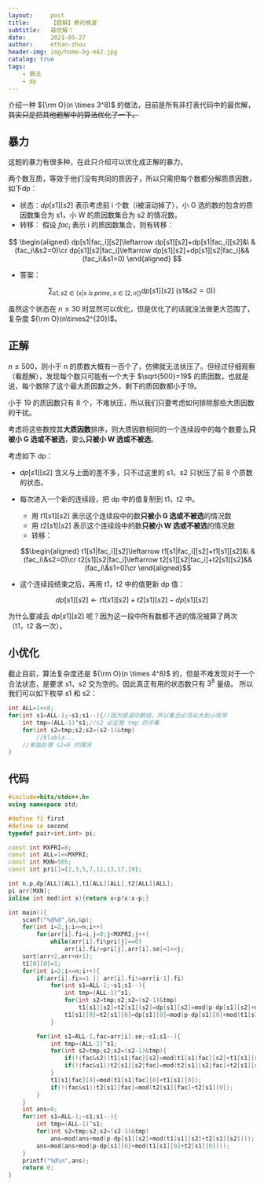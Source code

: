```yaml
---
layout:     post
title:      【题解】寿司晚宴
subtitle:   最优解！
date:       2021-05-27
author:     ethan-zhou
header-img: img/home-bg-m42.jpg
catalog: true
tags:
    - 算法
    - dp
---
```



介绍一种 ${\rm O}(n \times 3^8)$ 的做法，目前是所有非打表代码中的最优解，~~其实只是把其他题解中的算法优化了一下。~~

## 暴力

这题的暴力有很多种，在此只介绍可以优化成正解的暴力。

两个数互质，等效于他们没有共同的质因子，所以只需把每个数都分解质质因数，如下dp：

- 状态：$dp[s1][s2]$ 表示考虑前 i 个数（i被滚动掉了），小 G 选的数的包含的质因数集合为 s1，小 W 的质因数集合为 s2 的情况数。
- 转移：
假设 $fac_i$ 表示 i 的质因数集合，则有转移：

<!--more-->

$$
\begin{aligned}
dp[s1|fac_i][s2]\leftarrow dp[s1][s2]+dp[s1|fac_i][s2]&\ &(fac_i\&s2=0)\cr
dp[s1][s2|fac_i]\leftarrow dp[s1][s2]+dp[s1][s2|fac_i]&&(fac_i\&s1=0)
\end{aligned}
$$

- 答案：

$$\sum _{s1,s2 \in\{x|x\ is\ prime,\ x\in[2,n]\}}{dp[s1][s2]\ (s1\&s2=0))}$$

虽然这个状态在 $n\le 30$ 时显然可以优化，但是优化了的话就没法做更大范围了，复杂度 ${\rm O}(n\times2^{20})$。

## 正解

$n \le 500$，则小于 n 的质数大概有一百个了，仿佛就无法状压了。但经过仔细观察（看题解），发现每个数只可能有一个大于 $\sqrt{500}=19$ 的质因数，也就是说，每个数除了这个最大质因数之外，剩下的质因数都小于19。

小于 19 的质因数只有 8 个，不难状压，所以我们只要考虑如何排除那些大质因数的干扰。

考虑将这些数按其**大质因数**排序，则大质因数相同的一个连续段中的每个数要么**只被小 G 选或不被选**，要么**只被小 W 选或不被选**。

考虑如下 dp：
- $dp[s1][s2]$ 含义与上面的差不多，只不过这里的 s1，s2 只状压了前 8 个质数的状态。
- 每次进入一个新的连续段，把 dp 中的值复制到 t1，t2 中。
	- 用 $t1[s1][s2]$ 表示这个连续段中的数**只被小 G 选或不被选**的情况数
	- 用 $t2[s1][s2]$ 表示这个连续段中的数**只被小 W 选或不被选**的情况数
	- 转移：
    
     $$\begin{aligned}
	 t1[s1|fac_i][s2]\leftarrow t1[s1|fac_i][s2]+t1[s1][s2]&\ &(fac_i\&s2=0)\cr
	 t2[s1][s2|fac_i]\leftarrow t2[s1][s2|fac_i]+t2[s1][s2]&&(fac_i\&s1=0)\cr
	 \end{aligned}$$
     
- 这个连续段结束之后，再用 t1，t2 中的值更新 dp 值：

$$dp[s1][s2]\leftarrow t1[s1][s2]+t2[s1][s2]-dp[s1][s2]$$

为什么要减去 $dp[s1][s2]$ 呢？因为这一段中所有数都不选的情况被算了两次（t1，t2 各一次）。

## 小优化

截止目前，算法复杂度还是 ${\rm O}(n \times 4^8)$ 的，但是不难发现对于一个合法状态，是要求 s1，s2 交为空的。因此真正有用的状态数只有 $3^8$ 量级。
所以我们可以如下枚举 s1 和 s2：

```cpp
int ALL=1<<8;
for(int s1=ALL-1;~s1;s1--){//因为是滚动数组，所以集合必须从大到小枚举
	int tmp=(ALL-1)^s1;//s2 必定是 tmp 的子集
	for(int s2=tmp;s2;s2=(s2-1)&tmp)
		//blabla...
	//单独处理 s2=0 的情况
}
```


## 代码

```cpp
#include<bits/stdc++.h>
using namespace std;

#define fi first
#define se second
typedef pair<int,int> pi;

const int MXPRI=8;
const int ALL=1<<MXPRI;
const int MXN=505;
const int pri[]={2,3,5,7,11,13,17,19};

int n,p,dp[ALL][ALL],t1[ALL][ALL],t2[ALL][ALL];
pi arr[MXN];
inline int mod(int x){return x<p?x:x-p;}

int main(){
	scanf("%d%d",&n,&p);
	for(int i=2,j;i<=n;i++)
		for(arr[i].fi=i,j=0;j<MXPRI;j++)
			while(arr[i].fi%pri[j]==0)
				arr[i].fi/=pri[j],arr[i].se|=1<<j;
	sort(arr+2,arr+n+1);
	t1[0][0]=1;
	for(int i=2;i<=n;i++){
		if(arr[i].fi==1 || arr[i].fi!=arr[i-1].fi)
			for(int s1=ALL-1;~s1;s1--){
				int tmp=(ALL-1)^s1;
				for(int s2=tmp;s2;s2=(s2-1)&tmp)
					t1[s1][s2]=t2[s1][s2]=dp[s1][s2]=mod(p-dp[s1][s2]+mod(t1[s1][s2]+t2[s1][s2]));
				t1[s1][0]=t2[s1][0]=dp[s1][0]=mod(p-dp[s1][0]+mod(t1[s1][0]+t2[s1][0]));
			}

		for(int s1=ALL-1,fac=arr[i].se;~s1;s1--){
			int tmp=(ALL-1)^s1;
			for(int s2=tmp;s2;s2=(s2-1)&tmp){
				if(!(fac&s2))t1[s1|fac][s2]=mod(t1[s1|fac][s2]+t1[s1][s2]);
				if(!(fac&s1))t2[s1][s2|fac]=mod(t2[s1][s2|fac]+t2[s1][s2]);
			}
			t1[s1|fac][0]=mod(t1[s1|fac][0]+t1[s1][0]);
			if(!(fac&s1))t2[s1][fac]=mod(t2[s1][fac]+t2[s1][0]);
		}
	}
	int ans=0;
	for(int s1=ALL-1;~s1;s1--){
		int tmp=(ALL-1)^s1;
		for(int s2=tmp;s2;s2=(s2-1)&tmp)
			ans=mod(ans+mod(p-dp[s1][s2]+mod(t1[s1][s2]+t2[s1][s2])));
		ans=mod(ans+mod(p-dp[s1][0]+mod(t1[s1][0]+t2[s1][0])));
	}
	printf("%d\n",ans);
	return 0;
}
```

